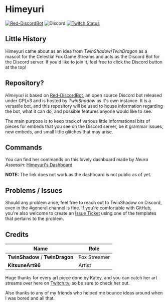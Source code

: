 # Himeyuri
[![Red-DiscordBot](https://img.shields.io/badge/Red--DiscordBot-V3-red)](https://github.com/Cog-Creators/Red-DiscordBot)
![Discord](https://img.shields.io/discord/723321617140154409?color=7289da&label=Celestial%20Fox&logo=Discord&style=plastic)
[![Twitch Status](https://img.shields.io/twitch/status/TwinShadow_SH?color=6441a5&label=TwinShadow_SH&logo=Twitch&style=plastic)](https://twitch.tv/TwinShadow_SH)

## Little History
Himeyuri came about as an idea from *TwinShadow*/*TwinDragon* as a mascot for the Celestial Fox Game Streams and acts as the Discord Bot for the Discord server. If you'd like to join it, feel free to click the Discord button at the top!

## Repository?
*Himeyuri* is based on [Red-DiscordBot](https://github.com/Cog-Creators/Red-DiscordBot), an open source Discord bot released under GPLv3 and is hosted by *TwinShadow* as it's own instance. It is a versatile bot, and this repository will be used to house information regarding the bot, what it can do, and possible features anyone would like to see.

The main purpose is to keep track of various little informational bits of pieces for embeds that you see on the Discord server, be it grammar issues, new embeds, and small little glitches that may arise.

## Commands
You can find her commands on this lovely dashboard made by *Neuro Assassin*: [Himeyuri's Dashboard](https://dash.shadowhime.net)

**NOTE:** The link does not work as the dashboard is not public as of yet.

## Problems / Issues
Should any problem arise, feel free to reach out to TwinShadow on Discord, even in the #general channel is fine. If you're comfortable with GitHub, you're also welcome to create an [Issue Ticket](https://github.com/The-Fox-Inc/himeyuri_public/issues/new/choose) using one of the templates that pertains to the problem.

## Credits

| Name | Role
| --- | --- |
| **TwinShadow** / **TwinDragon** | Fox Streamer
| **KitsuneArt96** | Artist

Huge thanks for every art piece done by Katey, and you can catch her art streams over here on [Twitch.tv](https://twitch.tv/kitsuneart96), so be sure to check her out.

Also thanks to any of my friends who helped me bounce ideas around when I was bored and all that.